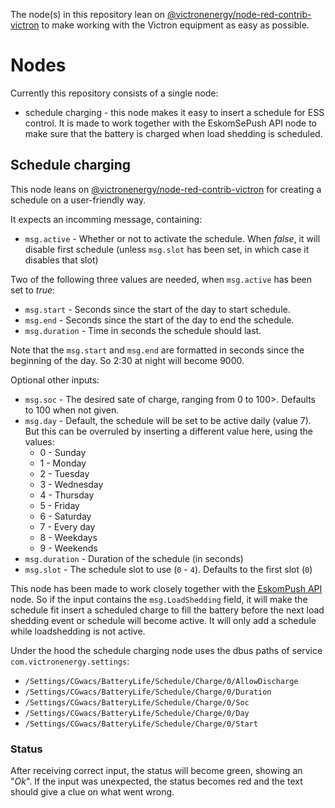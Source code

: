 The node(s) in this repository lean on
[@victronenergy/node-red-contrib-victron](https://flows.nodered.org/node/@victronenergy/node-red-contrib-victron)
to make working with the Victron equipment as easy as possible.

# Nodes

Currently this repository consists of a single node:
- schedule charging - this node makes it easy to insert a schedule for ESS control. It is
made to work together with the EskomSePush API node to make sure that the battery is
charged when load shedding is scheduled.


## Schedule charging

This node leans on [@victronenergy/node-red-contrib-victron](https://flows.nodered.org/node/@victronenergy/node-red-contrib-victron) for creating a schedule on a user-friendly way.

It expects an incomming message, containing:

-   `msg.active` - Whether or not to activate the schedule. When <em>false</em>, it will disable first schedule (unless `msg.slot` has been set, in which case it disables that slot)

Two of the following three values are needed, when `msg.active` has been set to _true_:

-   `msg.start` - Seconds since the start of the day to start schedule.
-   `msg.end` - Seconds since the start of the day to end the schedule.
-   `msg.duration` - Time in seconds the schedule should last.

Note that the `msg.start` and `msg.end` are formatted in seconds since the beginning of the day. So 2:30 at night will become 9000.

Optional other inputs:

- `msg.soc` - The desired sate of charge, ranging from 0 to 100\>. Defaults to 100 when not given.
- `msg.day` - Default, the schedule will be set to be active daily (value 7). But this can be overruled by inserting a different value here, using the values:
   -   0 - Sunday
   -   1 - Monday
   -   2 - Tuesday
   -   3 - Wednesday
   -   4 - Thursday
   -   5 - Friday
   -   6 - Saturday
   -   7 - Every day
   -   8 - Weekdays
   -   9 - Weekends
-   `msg.duration` - Duration of the schedule (in seconds)
-   `msg.slot` - The schedule slot to use (`0` - `4`). Defaults to the first slot (`0`)

This node has been made to work closely together with the [EskomPush API](https://flows.nodered.org/node/node-red-contrib-eskomsepush) node. So if the input contains the `msg.LoadShedding` field, it will make the schedule fit insert a scheduled charge to fill the battery before the next load shedding event or schedule will become active. It will only add a schedule while loadshedding is not active.

Under the hood the schedule charging node uses the dbus paths of service `com.victronenergy.settings`:

-   `/Settings/CGwacs/BatteryLife/Schedule/Charge/0/AllowDischarge`
-   `/Settings/CGwacs/BatteryLife/Schedule/Charge/0/Duration`
-   `/Settings/CGwacs/BatteryLife/Schedule/Charge/0/Soc`
-   `/Settings/CGwacs/BatteryLife/Schedule/Charge/0/Day`
-   `/Settings/CGwacs/BatteryLife/Schedule/Charge/0/Start`

### Status

After receiving correct input, the status will become green, showing an "_Ok_". If the input was unexpected, the status becomes red and the text should give a clue on what went wrong.
